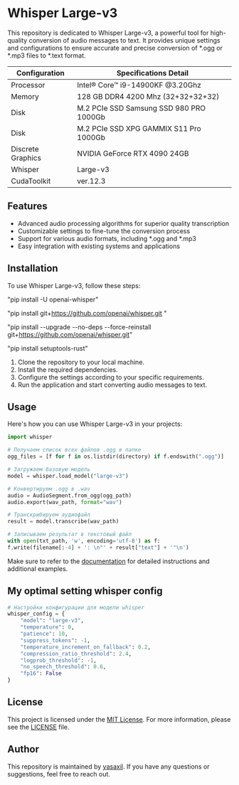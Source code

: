 # Whisper Large-v3

This repository is dedicated to Whisper Large-v3, a powerful tool for high-quality conversion of audio messages to text. It provides unique settings and configurations to ensure accurate and precise conversion of *.ogg or *.mp3 files to *.text format.

|  Configuration | Specifications	Detail | 
|--------------------|--------------------|
| Processor  | Intel® Core™ i9-14900KF @3.20Ghz  |
| Memory  | 128 GB DDR4 4200 Mhz (32+32+32+32)  |
| Disk  | M.2 PCIe SSD Samsung SSD 980 PRO 1000Gb  |
| Disk  | M.2 PCIe SSD XPG GAMMIX S11 Pro 1000Gb |
| Discrete Graphics  | NVIDIA GeForce RTX 4090 24GB  |
| Whisper | Large-v3  |
| CudaToolkit | ver.12.3  |


## Features

- Advanced audio processing algorithms for superior quality transcription
- Customizable settings to fine-tune the conversion process
- Support for various audio formats, including *.ogg and *.mp3
- Easy integration with existing systems and applications

## Installation

To use Whisper Large-v3, follow these steps:

"pip install -U openai-whisper"

"pip install git+https://github.com/openai/whisper.git "

"pip install --upgrade --no-deps --force-reinstall git+https://github.com/openai/whisper.git"

"pip install setuptools-rust"

1. Clone the repository to your local machine.
2. Install the required dependencies.
3. Configure the settings according to your specific requirements.
4. Run the application and start converting audio messages to text.

## Usage

Here's how you can use Whisper Large-v3 in your projects:

```python
import whisper

# Получаем список всех файлов .ogg в папке
ogg_files = [f for f in os.listdir(directory) if f.endswith(".ogg")]

# Загружаем базовую модель
model = whisper.load_model("large-v3")

# Конвертируем .ogg в .wav
audio = AudioSegment.from_ogg(ogg_path)
audio.export(wav_path, format="wav")

# Транскрибируем аудиофайл
result = model.transcribe(wav_path)

# Записываем результат в текстовый файл
with open(txt_path, 'w', encoding='utf-8') as f:
f.write(filename[:-4] + ': \n"' + result["text"] + '"\n')
```

Make sure to refer to the [documentation](https://github.com/yasaxil) for detailed instructions and additional examples.

## My optimal setting whisper config

```python
# Настройки конфигурации для модели whisper
whisper_config = {
    "model": "large-v3",
    "temperature": 0,
    "patience": 10,
    "suppress_tokens": -1,
    "temperature_increment_on_fallback": 0.2,
    "compression_ratio_threshold": 2.4,
    "logprob_threshold": -1,
    "no_speech_threshold": 0.6,
    "fp16": False
}
```
## License

This project is licensed under the [MIT License](https://opensource.org/licenses/MIT). For more information, please see the [LICENSE](LICENSE) file.

## Author

This repository is maintained by [yasaxil](https://github.com/yasaxil). If you have any questions or suggestions, feel free to reach out.

